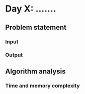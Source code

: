 # Day X: .......

## Problem statement

### Input

### Output

## Algorithm analysis

### Time and memory complexity